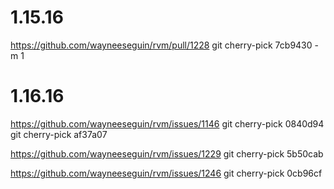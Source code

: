 # 1.15.16

https://github.com/wayneeseguin/rvm/pull/1228
git cherry-pick 7cb9430 -m 1

# 1.16.16

https://github.com/wayneeseguin/rvm/issues/1146
git cherry-pick 0840d94
git cherry-pick af37a07

https://github.com/wayneeseguin/rvm/issues/1229
git cherry-pick 5b50cab

https://github.com/wayneeseguin/rvm/issues/1246
git cherry-pick 0cb96cf
